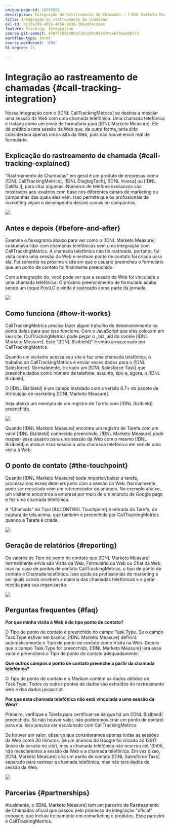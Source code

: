 ```yaml
---
unique-page-id: 18874592
description: Integração de Rastreamento de Chamadas - [!DNL Marketo Measure]
title: Integração ao rastreamento de chamadas
exl-id: bc35a789-e056-4456-9038-306ed34c2a8e
feature: Tracking, Integration
source-git-commit: 4787f765348da71bc149c997470ce678ba498772
workflow-type: tm+mt
source-wordcount: '693'
ht-degree: 1%

---
```


# Integração ao rastreamento de chamadas {#call-tracking-integration}

Nossa integração com o [!DNL CallTrackingMetrics] se destina a mesclar uma sessão da Web com uma chamada telefônica. Uma chamada telefônica é tratada como um envio de formulário para [!DNL Marketo Measure]. Ele dá crédito a uma sessão da Web que, de outra forma, teria sido considerada apenas uma visita da Web, pois não houve envio real de formulário.

## Explicação do rastreamento de chamada {#call-tracking-explained}

&quot;Rastreamento de Chamadas&quot; em geral é um produto de empresas como [!DNL CallTrackingMetrics], [!DNL DiaglogTech], [!DNL Invoca] ou [!DNL CallRail], para citar algumas. Números de telefone exclusivos são mostrados aos usuários com base nos diferentes canais de marketing ou campanhas das quais eles vêm. Isso permite que os profissionais de marketing vejam o desempenho desses canais ou campanhas.

![](assets/1.png)

## Antes e depois {#before-and-after}

Examine o fluxograma abaixo para ver como o [!DNL Marketo Measure] costumava lidar com chamadas telefônicas sem uma integração com CallTrackingMetrics. A chamada telefônica não foi rastreada, portanto, foi vista como uma sessão da Web e nenhum ponto de contato foi criado para ela. Foi somente na próxima visita em que o usuário preencheu o formulário que um ponto de contato foi finalmente preenchido.

Com a integração do, você pode ver que a sessão da Web foi vinculada a uma chamada telefônica. O próximo preenchimento de formulário acaba sendo um toque PostLC e ainda é rastreado como parte da jornada.

![](assets/2.png)

## Como funciona {#how-it-works}

CallTrackingMetrics precisa fazer algum trabalho de desenvolvimento na ponta deles para que isso funcione. Com o JavaScript que eles colocam em seu site, CallTrackingMetrics pode pegar o _biz_uid do cookie [!DNL Marketo Measure]. Este &quot;[!DNL BizibleId]&quot; é então armazenado por CallTrackingMetrics.

Quando um visitante acessa seu site e faz uma chamada telefônica, o trabalho do CallTrackingMetrics é enviar esses dados para o [!DNL Salesforce].  Normalmente, é criado um [!DNL Salesforce Task] que preenche dados como número de telefone, assunto, tipo e, agora, o [!DNL BizibleId]

O [!DNL BizibleId] é um campo instalado com a versão 6.7+ do pacote de Atribuição de marketing [!DNL Marketo Measure].

Veja abaixo um exemplo de um registro de Tarefa com [!DNL BizibleId] preenchido.

![](assets/3.png)

Quando [!DNL Marketo Measure] encontra um registro de Tarefa com um valor [!DNL BizibleId] conhecido preenchido, [!DNL Marketo Measure] pode mapear esse usuário para uma sessão da Web com o mesmo [!DNL BizibleId] e atribuir essa sessão a uma chamada telefônica em vez de uma visita à Web.

## O ponto de contato {#the-touchpoint}

Quando [!DNL Marketo Measure] pode importar/baixar a tarefa, processamos esses detalhes junto com a sessão da Web. Normalmente, pode ser mesclado com um referenciador ou anúncio. No exemplo abaixo, um visitante encontrou a empresa por meio de um anúncio de Google pago e fez uma chamada telefônica.

A &quot;Chamada&quot; do Tipo [!UICONTROL Touchpoint] é retirada da Tarefa, da captura de tela acima, que também é preenchida por CallTrackingMetrics quando a Tarefa é criada.

![](assets/4.png)

## Geração de relatórios {#reporting}

Os valores de Tipo de ponto de contato que [!DNL Marketo Measure] normalmente envia são Visita da Web, Formulário da Web ou Chat da Web, mas no caso de pontos de contato CallTrackingMetrics, o tipo de ponto de contato é Chamada telefônica. Isso ajuda os profissionais de marketing a ver quais canais recebem a maioria das chamadas telefônicas e a gerar receita para sua organização.

![](assets/5.png)

## Perguntas frequentes {#faq}

**Por que minha visita à Web é do tipo ponto de contato?**

O Tipo de ponto de contato é preenchido no campo Task.Type. Se o campo Task.Type estiver em branco, [!DNL Marketo Measure] definirá automaticamente o Tipo de ponto de contato como Visita na Web. Depois que o campo Task.Type for preenchido, [!DNL Marketo Measure] lerá esse valor e preencherá o Tipo de ponto de contato adequadamente.

**Que outros campos o ponto de contato preenche a partir da chamada telefônica?**

O Tipo de ponto de contato e o Medium contêm os dados obtidos do Task.Type. Todos os outros pontos de dados são extraídos do rastreamento web e dos dados javascript.

**Por que esta chamada telefônica não está vinculada a uma sessão da Web?**

Primeiro, verifique a Tarefa para certificar-se de que há um [!DNL BizibleId] preenchido. Se não houver valor, não poderemos criar um ponto de contato para ele. Isso precisa ser escalonado com CallTrackingMetrics.

Se houver um valor, observe que consideramos apenas todas as sessões da Web como 30 minutos. Se um anúncio do Google foi clicado às 12h17 (início da sessão no site), mas a chamada telefônica não ocorreu até 13h05, não mesclaremos a sessão da Web e a chamada telefônica. Em vez disso, [!DNL Marketo Measure] cria um ponto de contato [!DNL Salesforce Task] separado para rastrear a chamada telefônica, mas não terá dados de sessão da Web.

![](assets/6.png)

## Parcerias {#partnerships}

Atualmente, o [!DNL Marketo Measure] tem um parceiro de Rastreamento de Chamadas oficial que passou pelo processo de integração &quot;oficial&quot; conosco, que incluiu treinamento em comarketing e produtos. Esse parceiro é CallTrackingMetrics.

